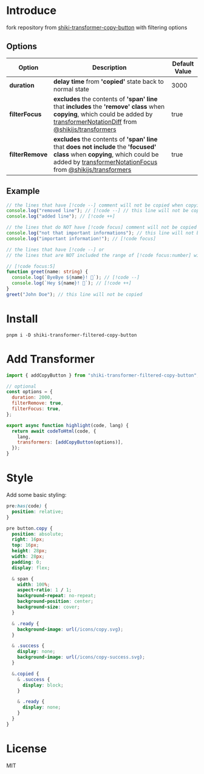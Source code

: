 # Introduce

fork repository from [shiki-transformer-copy-button](https://github.com/joshnuss/shiki-transformer-copy-button) with filtering options

## Options

| Option           | Description                                                                                                                                                                                                                                                                                                     | Default Value |
| ---------------- | --------------------------------------------------------------------------------------------------------------------------------------------------------------------------------------------------------------------------------------------------------------------------------------------------------------- | ------------- |
| **duration**     | **delay time** from **'copied'** state back to normal state                                                                                                                                                                                                                                                     | 3000          |
| **filterFocus**  | **excludes** the contents of **'span' line** that **includes** the **'remove' class** when **copying**, which could be added by [transformerNotationDiff](https://shiki.style/packages/transformers#transformernotationdiff) from [@shikijs/transformers](https://shiki.style/packages/transformers)            | true          |
| **filterRemove** | **excludes** the contents of **'span' line** that **does not include** the **'focused' class** when **copying**, which could be added by [transformerNotationFocus](https://shiki.style/packages/transformers#transformernotationfocus) from [@shikijs/transformers](https://shiki.style/packages/transformers) | true          |

## Example

```ts
// the lines that have [!code --] comment will not be copied when copying
console.log("removed line"); // [!code --] // this line will not be copied
console.log("added line"); // [!code ++]
```

```ts
// the lines that do NOT have [!code focus] comment will not be copied when copying
console.log("not that important informations"); // this line will not be copied
console.log("important information!"); // [!code focus]
```

```ts
// the lines that have [!code --] or
// the lines that are NOT included the range of [!code focus:number] will not be copied when copying(the number includes self line)

// [!code focus:5]
function greet(name: string) {
  console.log(`ByeBye ${name}! 👋`); // [!code --]
  console.log(`Hey ${name}! 👋`); // [!code ++]
}
greet("John Doe"); // this line will not be copied
```

# Install

```shell
pnpm i -D shiki-transformer-filtered-copy-button
```

# Add Transformer

```js
import { addCopyButton } from "shiki-transformer-filtered-copy-button";

// optional
const options = {
  duration: 2000,
  filterRemove: true,
  filterFocus: true,
};

export async function highlight(code, lang) {
  return await codeToHtml(code, {
    lang,
    transformers: [addCopyButton(options)],
  });
}
```

# Style

Add some basic styling:

```css
pre:has(code) {
  position: relative;
}

pre button.copy {
  position: absolute;
  right: 16px;
  top: 16px;
  height: 28px;
  width: 28px;
  padding: 0;
  display: flex;

  & span {
    width: 100%;
    aspect-ratio: 1 / 1;
    background-repeat: no-repeat;
    background-position: center;
    background-size: cover;
  }

  & .ready {
    background-image: url(/icons/copy.svg);
  }

  & .success {
    display: none;
    background-image: url(/icons/copy-success.svg);
  }

  &.copied {
    & .success {
      display: block;
    }

    & .ready {
      display: none;
    }
  }
}
```

# License

MIT
